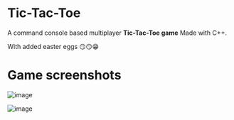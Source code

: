 # Tic-Tac-Toe

A command console based multiplayer <strong>Tic-Tac-Toe game</strong>
Made with C++.

With added easter eggs 😏😏😁

# Game screenshots

![image](../master/tac.png)

![image](../master/tic.png)

